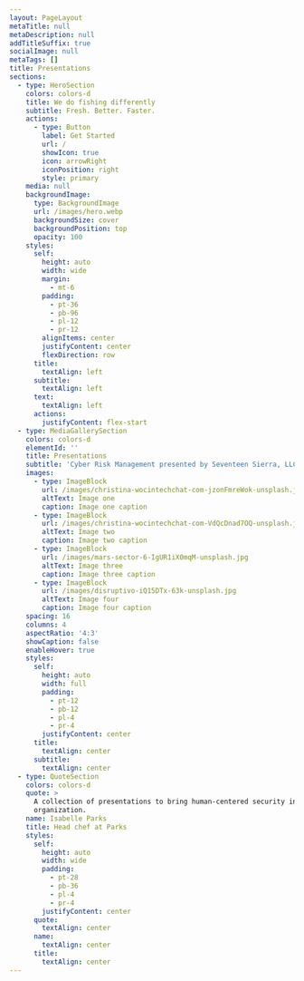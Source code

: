 ```yaml
---
layout: PageLayout
metaTitle: null
metaDescription: null
addTitleSuffix: true
socialImage: null
metaTags: []
title: Presentations
sections:
  - type: HeroSection
    colors: colors-d
    title: We do fishing differently
    subtitle: Fresh. Better. Faster.
    actions:
      - type: Button
        label: Get Started
        url: /
        showIcon: true
        icon: arrowRight
        iconPosition: right
        style: primary
    media: null
    backgroundImage:
      type: BackgroundImage
      url: /images/hero.webp
      backgroundSize: cover
      backgroundPosition: top
      opacity: 100
    styles:
      self:
        height: auto
        width: wide
        margin:
          - mt-6
        padding:
          - pt-36
          - pb-96
          - pl-12
          - pr-12
        alignItems: center
        justifyContent: center
        flexDirection: row
      title:
        textAlign: left
      subtitle:
        textAlign: left
      text:
        textAlign: left
      actions:
        justifyContent: flex-start
  - type: MediaGallerySection
    colors: colors-d
    elementId: ''
    title: Presentations
    subtitle: 'Cyber Risk Management presented by Seventeen Sierra, LLC'
    images:
      - type: ImageBlock
        url: /images/christina-wocintechchat-com-jzonFmreWok-unsplash.jpg
        altText: Image one
        caption: Image one caption
      - type: ImageBlock
        url: /images/christina-wocintechchat-com-VdQcDnad7OQ-unsplash.jpg
        altText: Image two
        caption: Image two caption
      - type: ImageBlock
        url: /images/mars-sector-6-IgUR1iX0mqM-unsplash.jpg
        altText: Image three
        caption: Image three caption
      - type: ImageBlock
        url: /images/disruptivo-iQ15DTx-63k-unsplash.jpg
        altText: Image four
        caption: Image four caption
    spacing: 16
    columns: 4
    aspectRatio: '4:3'
    showCaption: false
    enableHover: true
    styles:
      self:
        height: auto
        width: full
        padding:
          - pt-12
          - pb-12
          - pl-4
          - pr-4
        justifyContent: center
      title:
        textAlign: center
      subtitle:
        textAlign: center
  - type: QuoteSection
    colors: colors-d
    quote: >
      A collection of presentations to bring human-centered security into your
      organization.
    name: Isabelle Parks
    title: Head chef at Parks
    styles:
      self:
        height: auto
        width: wide
        padding:
          - pt-28
          - pb-36
          - pl-4
          - pr-4
        justifyContent: center
      quote:
        textAlign: center
      name:
        textAlign: center
      title:
        textAlign: center
---
```


